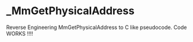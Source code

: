 # _MmGetPhysicalAddress
Reverse Engineering MmGetPhysicalAddress to C like pseudocode. Code WORKS !!!!

